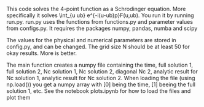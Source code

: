 This code solves the 4-point function as a Schrodinger equation. More specifically it solves \int_{u ub} e^{-i(u-ub)p}F(u,ub).
You run it by running run.py.
run.py uses the functions from functions.py and parameter values from configs.py. 
It requires the packages numpy, pandas, numba and scipy

The values for the physical and numerical parameters are stored in config.py, and can be changed.
The grid size N should be at least 50 for okay results. More is better.

The main function creates a numpy file containing the time, full solution 1, full solution 2, Nc solution 1, Nc solution 2, diagonal Nc 2, analytic result for Nc solution 1, analytic result for Nc solution 2.
When loading the file (using np.load()) you get a numpy array with [0] being the time, [1] beeing the full solution 1, etc.
See the notebook plots.ipynb for how to load the files and plot them